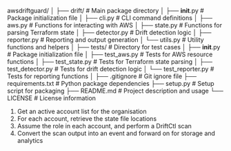 awsdriftguard/
│
├── drift/ # Main package directory
│ ├── **init**.py # Package initialization file
│ ├── cli.py # CLI command definitions
│ ├── aws.py # Functions for interacting with AWS
│ ├── state.py # Functions for parsing Terraform state
│ ├── detector.py # Drift detection logic
│ ├── reporter.py # Reporting and output generation
│ └── utils.py # Utility functions and helpers
│
├── tests/ # Directory for test cases
│ ├── **init**.py # Package initialization file
│ ├── test_aws.py # Tests for AWS resource functions
│ ├── test_state.py # Tests for Terraform state parsing
│ ├── test_detector.py # Tests for drift detection logic
│ └── test_reporter.py # Tests for reporting functions
│
├── .gitignore # Git ignore file
├── requirements.txt # Python package dependencies
├── setup.py # Setup script for packaging
├── README.md # Project description and usage
└── LICENSE # License information

1. Get an active account list for the organisation
2. For each account, retrieve the state file locations
3. Assume the role in each account, and perform a DriftCtl scan
4. Convert the scan output into an event and forward on for storage and analytics
